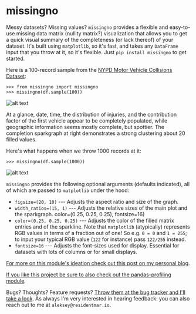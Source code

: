# missingno

Messy datasets? Missing values? `missingno` provides a flexible and easy-to-use missing data matrix (nullity matrix?)
visualization that allows you to get a quick visual summary of the completeness (or lack thereof) of your dataset.
It's built using `matplotlib`, so it's fast, and takes any `DataFrame` input that you throw at it, so it's flexible.
Just `pip install missingno` to get started.

Here is a 100-record sample from the [NYPD Motor Vehicle Collisions Dataset](https://data.cityofnewyork.us/Public-Safety/NYPD-Motor-Vehicle-Collisions/h9gi-nx95):

    >>> from missingno import missingno
    >>> missingno(df.sample(100))

![alt text][one_hundred]

At a glance, date, time, the distribution of injuries, and the contribution factor of the first vehicle appear to be
completely populated, while geographic information seems mostly complete, but spottier. The completion sparkgraph at
right demonstrates a strong clustering about 20 filled values.

Here's what happens when we throw 1000 records at it:

    >>> missingno(df.sample(1000))

![alt text][one_thousand]

[one_hundred]: http://www.residentmar.io/static/post_assets/missingno/missingno_one_hundred.png
[one_thousand]: http://www.residentmar.io/static/post_assets/missingno/missingno_one_thousand.png

`missingno` provides the following optional arguments (defaults indicated), all of which are passed to `matplotlib`
under the hood:

* `figsize=(20, 10)` --- Adjusts the aspect ratio and size of the graph.
* `width_ratios=(15, 1)` --- Adjusts the relative sizes of the main plot and the sparkgraph. color=(0.25, 0.25, 0.25),
fontsize=16)
* `color=(0.25, 0.25, 0.25)` --- Adjusts the color of the filled matrix entries and of the sparkline. Note that
`matplotlib` (atypically) represents RGB values in terms of a fraction out of one! So e.g. `0 = 0` and `1 = 255`; to
input your typical RGB value (`122` for instance) pass `122/255` instead.
* `fontsize=16` --- Adjusts the font-sizes used for display. Essential for datasets with lots of columns or for small
displays.

[For more on this module's ideation check out this post on my personal blog](http://www.residentmar.io/2016/03/28/missingno.html).

[If you like this project be sure to also check out the pandas-profiling module](https://github.com/JosPolfliet/pandas-profiling).

Bugs? Thoughts? Feature requests? [Throw them at the bug tracker and I'll take a look](https://github.com/ResidentMario/missingno/issues).
As always I'm very interested in hearing feedback: you can also reach out to me at `aleksey@residentmar.io`.